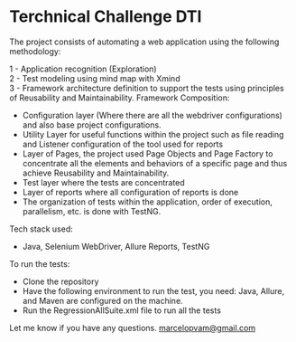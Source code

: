 # Terchnical Challenge DTI
The project consists of automating a web application using the following methodology:

1 - Application recognition (Exploration)\
2 - Test modeling using mind map with Xmind\
3 - Framework architecture definition to support the tests using principles of Reusability and Maintainability.
Framework Composition:
*  Configuration layer (Where there are all the webdriver configurations) and also base project configurations.
* Utility Layer for useful functions within the project such as file reading and Listener configuration of the tool used for reports
* Layer of Pages, the project used Page Objects and Page Factory to concentrate all the elements and behaviors of a specific page and thus achieve Reusability and Maintainability.
* Test layer where the tests are concentrated
* Layer of reports where all configuration of reports is done
* The organization of tests within the application, order of execution, parallelism, etc. is done with TestNG.

Tech stack used:

* Java, Selenium WebDriver, Allure Reports, TestNG

To run the tests:
* Clone the repository
* Have the following environment to run the test, you need:
Java, Allure, and Maven are configured on the machine.
* Run the RegressionAllSuite.xml file to run all the tests

Let me know if you have any questions.
marcelopvam@gmail.com
